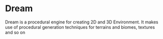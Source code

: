 # Dream

Dream is a procedural engine for creating 2D and 3D Environment.
It makes use of procedural generation techniques for terrains and biomes, textures and so on

